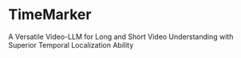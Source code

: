 # TimeMarker
A Versatile Video-LLM for Long and Short Video Understanding with Superior Temporal Localization Ability
